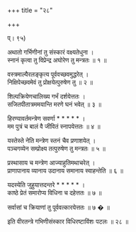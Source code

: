 +++
title = "२८"

+++
  
  
  
प्। ९५)  
  
अथातो गर्भिणीनां तु संस्कारं वक्ष्यतेधुना ।  
स्नानं कृत्वा तु विप्रेन्द्र अघोरेण तु मन्त्रतः ॥ १ ॥  
  
वस्त्रमाल्यैरलङ्कृत्य पूर्ववच्छवमुद्धरेत् ।  
निक्षिपेच्छवमेवं तु प्रोक्षयेत्पुरुषेण तु ॥ २ ॥  
  
शिल्पक्रियेणचालिख्य गर्भं दर्शयेत्ततः ।  
सजितपीतात्रममयान्ति मरणे घनं भवेत् ॥ ३ ॥  
  
हिरण्यावर्तमन्त्रेण सवर्णा * * * * * ।  
मम पुत्रं च बालं वै जीवितं स्नापयेत्ततः ॥ ४ ॥  
  
यस्तेस्ते नेति मन्त्रेण स्तनं चैव प्रणाशयेत् ।  
पञ्चगव्येन सम्प्रोक्ष्य तत्पुरुषेण तु मन्त्रतः ॥ ५ ॥  
  
प्रस्थासाय च मन्त्रेण आज्याहुतिमथाचरेत् ।  
प्राणापानाय व्यानाय उदानाय समानाय स्वाहन्तेति ॥ ६ ॥  
  
यदस्येति जुहुयात्तदन्तरे * * * * * ।  
काष्ठे प्रेतं समारोप्य विधिना च दहेत्ततः ॥ ७ ॥  
  
सर्वासां च क्रियाणां तु पूर्ववत्कारयेत्ततः ॥ ७ � ॥  
  
इति वीरतन्त्रे गभिणीसंस्कार विधिरष्टाविंशः पटलः ॥ २८ ॥  

